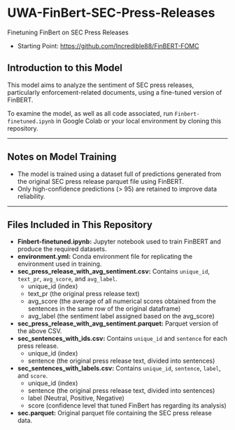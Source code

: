 # UWA-FinBert-SEC-Press-Releases
Finetuning FinBert on SEC Press Releases
- Starting Point: https://github.com/Incredible88/FinBERT-FOMC

## Introduction to this Model
This model aims to analyze the sentiment of SEC press releases, particularly enforcement-related documents, using a fine-tuned version of FinBERT.

To examine the model, as well as all code associated, run `Finbert-finetuned.ipynb` in Google Colab or your local environment by cloning this repository. 

---

## Notes on Model Training
- The model is trained using a dataset full of predictions generated from the original SEC press release parquet file using FinBERT.  
- Only high-confidence predictions (> 95) are retained to improve data reliability.

---

## Files Included in This Repository
- **Finbert-finetuned.ipynb:** Jupyter notebook used to train FinBERT and produce the required datasets.  
- **environment.yml:** Conda environment file for replicating the environment used in training.  
- **sec_press_release_with_avg_sentiment.csv:** Contains `unique_id`, `text_pr`, `avg_score`, and `avg_label`.
    - unique_id (index)
    - text_pr (the original press release text)
    - avg_score (the average of all numerical scores obtained from the sentences in the same row of the original dataframe)
    - avg_label (the sentiment label assigned based on the avg_score) 
- **sec_press_release_with_avg_sentiment.parquet:** Parquet version of the above CSV.  
- **sec_sentences_with_ids.csv:** Contains `unique_id` and `sentence` for each press release. 
    - unique_id (index)
    - sentence (the original press release text, divided into sentences)
- **sec_sentences_with_labels.csv:** Contains `unique_id`, `sentence`, `label`, and `score`. 
    - unique_id (index)
    - sentence (the original press release text, divided into sentences)
    - label (Neutral, Positive, Negative)
    - score (confidence level that tuned FinBert has regarding its analysis)
- **sec.parquet:** Original parquet file containing the SEC press release data.
